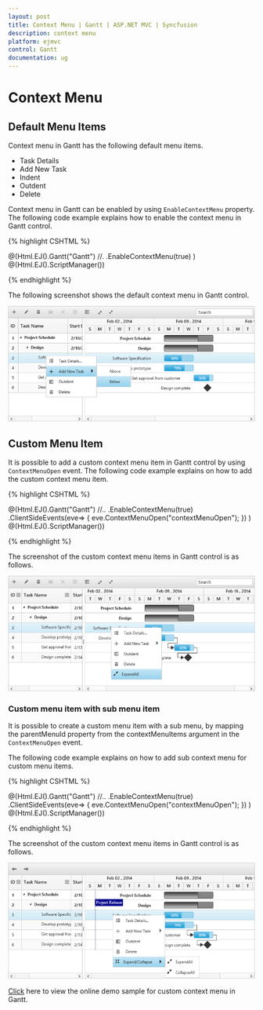 ```yaml
---
layout: post
title: Context Menu | Gantt | ASP.NET MVC | Syncfusion
description: context menu
platform: ejmvc
control: Gantt
documentation: ug
---
```


# Context Menu

## Default Menu Items

Context menu in Gantt has the following default menu items.

* Task Details
* Add New Task
* Indent
* Outdent
* Delete

Context menu in Gantt can be enabled by using `EnableContextMenu` property.
The following code example explains how to enable the context menu in Gantt control.

{% highlight CSHTML %}

@(Html.EJ().Gantt("Gantt")
    //.
    .EnableContextMenu(true)
    )
@(Html.EJ().ScriptManager())

{% endhighlight %}

The following screenshot shows the default context menu in Gantt control.

![](Context-Menu_images/Context-Menu_img1.png)

## Custom Menu Item

It is possible to add a custom context menu item in Gantt control by using `ContextMenuOpen` event. The following code example explains on how to add the custom context menu item.

{% highlight CSHTML %}

@(Html.EJ().Gantt("Gantt")
    //..
    .EnableContextMenu(true)
    .ClientSideEvents(eve=>
        {
            eve.ContextMenuOpen("contextMenuOpen");
        })
    )
@(Html.EJ().ScriptManager()) 
<script type="text/javascript">
     function contextMenuOpen(args) {
            args.contextMenuItems.push({
                headerText: "Expand/Collapse",
                menuId: "expand",
                iconPath: "url(Expand-02-WF.png)",
                eventHandler: function () {
                    //event handler for custom menu items
                }
            })
        }
</script>

{% endhighlight %}

The screenshot of the custom context menu items in Gantt control is as follows.

![](Context-Menu_images/Context-Menu_img2.png)

### Custom menu item with sub menu item

It is possible to create a custom menu item with a sub menu, by mapping the parentMenuId property from the contextMenuItems argument in the `ContextMenuOpen` event.

The following code example explains on how to add sub context menu for custom menu items.

{% highlight CSHTML %}

@(Html.EJ().Gantt("Gantt")
    //..
    .EnableContextMenu(true)
    .ClientSideEvents(eve=>
            {
                    eve.ContextMenuOpen("contextMenuOpen");
            })
    )
@(Html.EJ().ScriptManager()) 
 <script type="text/javascript">
           args.contextMenuItems.push({
                headerText: "Expand/Collapse",
                menuId: "expand",
                iconPath: "url(Navigation-Up-02-WF.png)",
                eventHandler: function () {
                    //event handler for custom menu items
                }
            });

            args.contextMenuItems.push({
                headerText: "ExpandAll",
                menuId: "expandAll",
                parentMenuId: "expand",
                iconPath: "url(Expand-02-WF.png)",
                eventHandler: function () {
                    //event handler for custom menu items
                }
            });

            args.contextMenuItems.push({
                headerText: "CollapseAll",
                menuId: "collapseAll",
                parentMenuId: "expand",
                iconPath: "url(shrink2.png)",
                eventHandler: function () {
                    //event handler for custom menu items
                }
            });
	}
</script>

{% endhighlight %}

The screenshot of the custom context menu items in Gantt control is as follows.

![](Context-Menu_images/Context-Menu_img3.png)

[Click](https://mvc.syncfusion.com/demos/web/gantt/ganttcontextmenu) here to view the online demo sample for custom context menu in Gantt.
